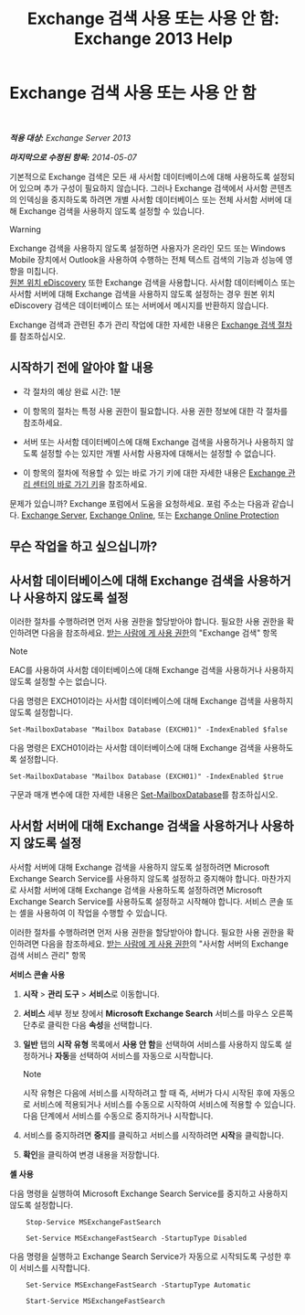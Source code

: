 ﻿---
title: 'Exchange 검색 사용 또는 사용 안 함: Exchange 2013 Help'
TOCTitle: Exchange 검색 사용 또는 사용 안 함
ms:assetid: 195b25be-53fb-4215-90a5-04340d640bcc
ms:mtpsurl: https://technet.microsoft.com/ko-kr/library/Aa996416(v=EXCHG.150)
ms:contentKeyID: 52058056
ms.date: 05/22/2018
mtps_version: v=EXCHG.150
ms.translationtype: MT
---

# Exchange 검색 사용 또는 사용 안 함

 

_**적용 대상:** Exchange Server 2013_

_**마지막으로 수정된 항목:** 2014-05-07_

기본적으로 Exchange 검색은 모든 새 사서함 데이터베이스에 대해 사용하도록 설정되어 있으며 추가 구성이 필요하지 않습니다. 그러나 Exchange 검색에서 사서함 콘텐츠의 인덱싱을 중지하도록 하려면 개별 사서함 데이터베이스 또는 전체 사서함 서버에 대해 Exchange 검색을 사용하지 않도록 설정할 수 있습니다.


> [!WARNING]
> Exchange 검색을 사용하지 않도록 설정하면 사용자가 온라인 모드 또는 Windows Mobile 장치에서 Outlook을 사용하여 수행하는 전체 텍스트 검색의 기능과 성능에 영향을 미칩니다.<BR><A href="https://docs.microsoft.com/ko-kr/exchange/security-and-compliance/in-place-ediscovery/in-place-ediscovery">원본 위치 eDiscovery</A> 또한 Exchange 검색을 사용합니다. 사서함 데이터베이스 또는 사서함 서버에 대해 Exchange 검색을 사용하지 않도록 설정하는 경우 원본 위치 eDiscovery 검색은 데이터베이스 또는 서버에서 메시지를 반환하지 않습니다.



Exchange 검색과 관련된 추가 관리 작업에 대한 자세한 내용은 [Exchange 검색 절차](exchange-search-procedures-exchange-2013-help.md)를 참조하십시오.

## 시작하기 전에 알아야 할 내용

  - 각 절차의 예상 완료 시간: 1분

  - 이 항목의 절차는 특정 사용 권한이 필요합니다. 사용 권한 정보에 대한 각 절차를 참조하세요.

  - 서버 또는 사서함 데이터베이스에 대해 Exchange 검색을 사용하거나 사용하지 않도록 설정할 수는 있지만 개별 사서함 사용자에 대해서는 설정할 수 없습니다.

  - 이 항목의 절차에 적용할 수 있는 바로 가기 키에 대한 자세한 내용은 [Exchange 관리 센터의 바로 가기 키](keyboard-shortcuts-in-the-exchange-admin-center-exchange-online-protection-help.md)을 참조하세요.

문제가 있습니까? Exchange 포럼에서 도움을 요청하세요. 포럼 주소는 다음과 같습니다. [Exchange Server](https://go.microsoft.com/fwlink/p/?linkid=60612), [Exchange Online](https://go.microsoft.com/fwlink/p/?linkid=267542), 또는 [Exchange Online Protection](https://go.microsoft.com/fwlink/p/?linkid=285351)

## 무슨 작업을 하고 싶으십니까?

## 사서함 데이터베이스에 대해 Exchange 검색을 사용하거나 사용하지 않도록 설정

이러한 절차를 수행하려면 먼저 사용 권한을 할당받아야 합니다. 필요한 사용 권한을 확인하려면 다음을 참조하세요. [받는 사람에 게 사용 권한](recipients-permissions-exchange-2013-help.md)의 "Exchange 검색" 항목


> [!NOTE]
> EAC를 사용하여 사서함 데이터베이스에 대해 Exchange 검색을 사용하거나 사용하지 않도록 설정할 수는 없습니다.



다음 명령은 EXCH01이라는 사서함 데이터베이스에 대해 Exchange 검색을 사용하지 않도록 설정합니다.

    Set-MailboxDatabase "Mailbox Database (EXCH01)" -IndexEnabled $false

다음 명령은 EXCH01이라는 사서함 데이터베이스에 대해 Exchange 검색을 사용하도록 설정합니다.

    Set-MailboxDatabase "Mailbox Database (EXCH01)" -IndexEnabled $true

구문과 매개 변수에 대한 자세한 내용은 [Set-MailboxDatabase](https://technet.microsoft.com/ko-kr/library/bb123971\(v=exchg.150\))를 참조하십시오.

## 사서함 서버에 대해 Exchange 검색을 사용하거나 사용하지 않도록 설정

사서함 서버에 대해 Exchange 검색을 사용하지 않도록 설정하려면 Microsoft Exchange Search Service를 사용하지 않도록 설정하고 중지해야 합니다. 마찬가지로 사서함 서버에 대해 Exchange 검색을 사용하도록 설정하려면 Microsoft Exchange Search Service를 사용하도록 설정하고 시작해야 합니다. 서비스 콘솔 또는 셸을 사용하여 이 작업을 수행할 수 있습니다.

이러한 절차를 수행하려면 먼저 사용 권한을 할당받아야 합니다. 필요한 사용 권한을 확인하려면 다음을 참조하세요. [받는 사람에 게 사용 권한](recipients-permissions-exchange-2013-help.md)의 "사서함 서버의 Exchange 검색 서비스 관리" 항목

**서비스 콘솔 사용**

1.  **시작** \> **관리 도구** \> **서비스**로 이동합니다.

2.  **서비스** 세부 정보 창에서 **Microsoft Exchange Search** 서비스를 마우스 오른쪽 단추로 클릭한 다음 **속성**을 선택합니다.

3.  **일반** 탭의 **시작 유형** 목록에서 **사용 안 함**을 선택하여 서비스를 사용하지 않도록 설정하거나 **자동**을 선택하여 서비스를 자동으로 시작합니다.
    

    > [!NOTE]
    > 시작 유형은 다음에 서비스를 시작하려고 할 때 즉, 서버가 다시 시작된 후에 자동으로 서비스에 적용되거나 서비스를 수동으로 시작하여 서비스에 적용할 수 있습니다. 다음 단계에서 서비스를 수동으로 중지하거나 시작합니다.



4.  서비스를 중지하려면 **중지**를 클릭하고 서비스를 시작하려면 **시작**을 클릭합니다.

5.  **확인**을 클릭하여 변경 내용을 저장합니다.

**셸 사용**

다음 명령을 실행하여 Microsoft Exchange Search Service를 중지하고 사용하지 않도록 설정합니다.

```
    Stop-Service MSExchangeFastSearch
```

```
    Set-Service MSExchangeFastSearch -StartupType Disabled
```

다음 명령을 실행하고 Exchange Search Service가 자동으로 시작되도록 구성한 후 이 서비스를 시작합니다.

```
    Set-Service MSExchangeFastSearch -StartupType Automatic
```
```
    Start-Service MSExchangeFastSearch
```

